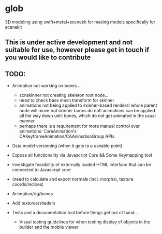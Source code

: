 # glob

3D modeling using swift+metal+scenekit for making models specifically for scenekit

## This is under active development and not suitable for use, however please get in touch if you would like to contribute

## TODO:

- Animation not working on bones....
    - scnskinner not creating skeleton root node...
    - need to check base mesh transform for skinner
    - animations not being applied to skinner-based renders! whole parent node will move but skinner bones do not! animations can be applied all the way down until bones, which do not get animated in the usual manner.
    - perhaps there is a requirement for more manual control over animations: CoreAnimation's CAKeyframeAnimation/CAAnimationGroup APIs.

- Data model versioning (when it gets to a useable point)
- Expose all functionality via Javascript Core && Some Keymapping tool
- Investigate feasibility of externally loaded HTML interface that can be connected to Javascript core
- (need to calculate and export normals (incl. morphs), texture coords/indices)
- Animation/rig/bones
- Add textures/shaders
- Tests and a documentation tool before things get out of hand...
    - Visual testing guidelines for when testing display of objects in the builder and the mobile viewer
